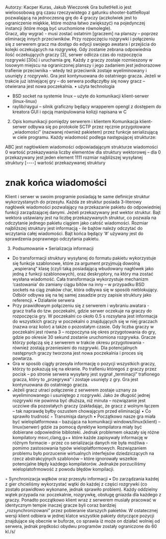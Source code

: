 Autorzy: Kacper Kuras, Jakub Wieczorek
Gra bulletHell.io jest wieloosobową grą czasu rzeczywistego z gatunku shooter-battleRoyal pozwalającą na jednoczesną grę do 4 graczy (aczkolwiek jest to ograniczenie miękkie, które można łatwo zwiększyć) na pojedynczej instancji (które mogą być uruchomione równolegle).  
Gracz, aby wygrać - musi zostać ostatnim [graczem] na planszy – poprzez eliminację innych przeciwników. Przy rozpoczęciu rozgrywki i połączeniu się z serwerem gracz ma dostęp do edycji swojego awatara i przejścia do kolejki oczekujących na rozgrywkę. 
Gdy zostanie zebrana odpowiednia ilość oczekujących graczy [3], serwer odlicza czas do rozpoczęcia rozgrywki [30s] i uruchamia grę. Każdy z graczy zostaje rozmieszony w losowym miejscu na ograniczonej planszy i jego zadaniem jest jednorazowe trafienie przeciwnika – wtedy też przeciwnik zostaje wyeliminowany i usunięty z rozgrywki. Gra jest kontynuowana do ostatniego gracza. Jeżeli w trakcie już istniejącej gry – do serwera podłączyłby się nowy gracz – otwierana jest nowa poczekalnia.
•	użyta technologia
- BSD socket na systemie linux – użyte do komunikacji klient-serwer (linux-linux)
- raylib/raygui – silnik graficzny będący wrapperem opengl z dostępem do kreatora GUI i opcją manipulowania kolizji napisana w C

2. Opis komunikacji pomiędzy serwerem i klientem 
Komunikacja klient-serwer odbywa się po protokole SCTP przez ręcznie przygotowane „wiadomości” (nazwanej również pakietem) przez funkcje serializującą w ciele programu. Każdy wiadomość podlega następującej strukturze:
 
ABC 	    jest nagłówkiem wiadomości odpowiadającym strukturze wiadomości
0	        wartość przekazywania liczby elementów dla struktury wektorowej – dla 0 przekazywany jest jeden element 
1111	    rozmiar najbliższej wysyłanej struktury
[----]	  wartość przekazywanej struktury
#       znak końca wiadomości
Klient i serwer w swoim programie posiadają te same definicje struktur wykorzystanych do przesyłu.  Każda ze struktur posiada 3-literowy nagłówek wiadomości pozwalający na przekazanie pakietu do odpowiedniej funkcji zarządzającej danymi. Jeżeli przekazywany jest wektor struktur. Bajt wektora ustawiany jest na liczbę przekazywanych struktur, co pozwala na odczytanie jednego pakietu ciągiem jako całość wiadomości. Rozmiar najbliższej struktury jest informacją - ile bajtów należy odczytać do wczytania całej wiadomości. Bajt końca będący ‘#’ używany jest do sprawdzenia poprawnego odczytania pakietu.

3. Podsumowanie 
•	Serializacja informacji
- Do transformacji struktury wysyłanej do formatu pakietu wykorzystuje się funkcje szablonowe, które za 
argument przyjmują dowolną „wspieraną” klasę (czyli taką posiadającą wbudowany nagłówek jako jedną z funkcji szablonowych), oraz deskryptory, na który ma zostać wysłana wiadomość. Cała transformacja wykorzystuje mechanizm ‘castowania’ do zamiany ciągu bitów na inny – w przypadku BSD sockets na ciąg znaków char, która odbywa się w sposób nieblokujący. Odbiór odbywa się na tej samej zasadzie przy zapisie struktury jako referencji.
•	Działanie serwera
- Przy prawidłowym połączeniu się z serwerem i wybraniu awatara - gracz trafia do tzw. poczekalni, gdzie 
serwer oczekuje na graczy do rozpoczęcia gry. W poczekalni co około 0.5 s rozsyłana jest informacja do wszystkich graczy w poczekalni o znajdujących się w niej graczach (nazwa oraz kolor) a także o pozostałym czasie. Gdy liczba graczy w poczekalni jest równa 3 – rozpoczyna się okres przygotowania do gry, gdzie po okresie 30 sekund zostanie uruchomiona rozgrywka. Gracze którzy połączą się z serwerem w trakcie okresu przygotowania - również zostają przeniesieni do rozgrywki. Dla potencjalnych następnych graczy tworzona jest nowa poczekalnia i proces się powtarza.
-  Gra w sposób ciągły przesyła informację o pozycji wszystkich graczy, którzy to pokazują się na ekranie. Po 	trafieniu któregoś z graczy przez pocisk – po stronie serwera wysyłany jest sygnał „terminacji” 
trafionego gracza, który to „przegrywa” i zostaje usunięty z gry. Gra jest kontynuowana do ostatniego gracza.
- Jeżeli gracz utraci połączenie z serwerem  zostaje uznany za 
wyeliminowanego i usuniętego z rozgrywki. Jako że długość jednej rozgrywki nie powinna być 
dłuższa, niż minuta – rozwiązanie jest uczciwe dla pozostałych graczy (zakładając, że gracz z wolnym łączem – tak naprawdę byłby oszustem chowającym przed eliminacją)
•	Co sprawiło trudność
◦	Transmisja danych
▪	Początkowo nasze gra miała być wieloplatformowa – bazująca na komunikacji windows/linux(klient) – linux(serwer) gdzie za pomocą dyrektyw kompilatora miały być dobierane odpowiednie biblioteki. Jednak problemem okazały się różne kompilatory msvc,clang,g++ które każde zapisywały informację w różnym formacie - przez co serializacja danych nie była możliwa - pomimo zastosowania typów wieloplatformowych. Rozwiązaniem problemu było porzucenie wirtualnych interfejsów dziedziczących na rzecz abstrakcyjnych szablonów – które ignorowały wszelkie potencjalne błędy każdego kompilatorów. Jednakże porzuciliśmy wieloplatofrmowość z powodu błędów kompilacji.

◦	Synchronizacja wątków oraz przesyłu informacji
▪	Do zarządzania każdej z gier chcieliśmy wykorzystać wątki do każdej z części rozgrywki (co zostało prawidłowo wykonane, jednak sprawiło problem). Każdy oddzielny wątek przypada na: poczekalnie, rozgrywkę, obsługę gniazda dla każdego z graczy. Ponadto początkowo klient wraz z serwerem musiały pracować w identycznym tempie inaczej gracze byli coraz bardziej „rozsynchronizowani” przez pobieranie starszych pakietów. W ostatecznej wersji klient odbiera w jednej klatce wszystkie pakiety dotyczące pozycji znajdujące się obecnie w buforze, co sprawia iż może on działać wolniej od serwera, jednak prędkości obydwu programów zostały ograniczone do 60 kl./s/
